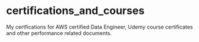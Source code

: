 # certifications_and_courses

My certfications for AWS certified Data Engineer, Udemy course certificates and other performance related documents.
